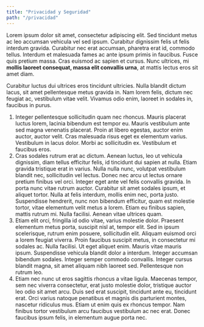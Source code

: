 ```yaml
---
title: "Privacidad y Seguridad"
path: "/privacidad"
---
```


Lorem ipsum dolor sit amet, consectetur adipiscing elit. Sed tincidunt metus ac leo accumsan vehicula vel sed ipsum. Curabitur dignissim felis ut felis interdum gravida. Curabitur nec erat accumsan, pharetra erat id, commodo tellus. Interdum et malesuada fames ac ante ipsum primis in faucibus. Fusce quis pretium massa. Cras euismod ac sapien et cursus. Nunc ultrices, mi **mollis laoreet consequat, massa elit convallis urna**, at mattis lectus eros sit amet diam. 

Curabitur luctus dui ultrices eros tincidunt ultricies. Nulla blandit dictum lacus, sit amet pellentesque metus gravida in. Nam lorem felis, dictum nec feugiat ac, vestibulum vitae velit. Vivamus odio enim, laoreet in sodales in, faucibus in purus.

1. Integer pellentesque sollicitudin quam nec rhoncus. Mauris placerat luctus lorem, lacinia bibendum est tempor eu. Mauris vestibulum ante sed magna venenatis placerat. Proin at libero egestas, auctor enim auctor, auctor velit. Cras malesuada risus eget ex elementum varius. Vestibulum in lacus dolor. Morbi ac sollicitudin ex. Vestibulum et faucibus eros.
2. Cras sodales rutrum erat ac dictum. Aenean luctus, leo ut vehicula dignissim, diam tellus efficitur felis, id tincidunt dui sapien at nulla. Etiam gravida tristique erat in varius. Nulla nulla nunc, volutpat vestibulum blandit nec, sollicitudin vel lectus. Donec nec arcu ut lectus ornare pretium finibus vel orci. Integer eget ante vel felis convallis gravida. In porta nunc vitae rutrum auctor. Curabitur sit amet sodales ipsum, et aliquet tortor. Nulla at felis interdum, mollis enim nec, porta justo. Suspendisse hendrerit, nunc non bibendum efficitur, quam est molestie tortor, vitae elementum velit metus a lorem. Etiam eu finibus sapien, mattis rutrum mi. Nulla facilisi. Aenean vitae ultrices quam.
3. Etiam elit orci, fringilla id odio vitae, varius molestie dolor. Praesent elementum metus porta, suscipit nisl at, tempor elit. Sed in ipsum scelerisque, rutrum enim posuere, sollicitudin elit. Aliquam euismod orci a lorem feugiat viverra. Proin faucibus suscipit metus, in consectetur mi sodales ac. Nulla facilisi. Ut eget aliquet enim. Mauris vitae mauris ipsum. Suspendisse vehicula blandit dolor a interdum. Integer accumsan bibendum sodales. Integer semper commodo convallis. Integer cursus blandit magna, sit amet aliquam nibh laoreet sed. Pellentesque non rutrum leo.
4. Etiam nec nunc ut eros sagittis rhoncus a vitae ligula. Maecenas tempor, sem nec viverra consectetur, erat justo molestie dolor, tristique auctor leo odio sit amet arcu. Duis sed erat suscipit, tincidunt ante eu, tincidunt erat. Orci varius natoque penatibus et magnis dis parturient montes, nascetur ridiculus mus. Etiam ut enim quis ex rhoncus tempor. Nam finibus tortor vestibulum arcu faucibus vestibulum ac nec erat. Donec faucibus ipsum felis, in elementum augue porta nec.